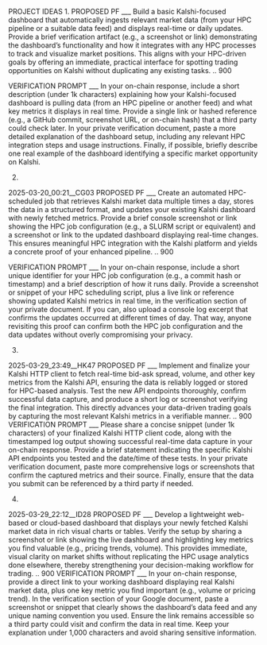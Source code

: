 PROJECT IDEAS
1. 
PROPOSED PF ___ Build a basic Kalshi-focused dashboard that automatically ingests relevant market data (from your HPC pipeline or a suitable data feed) and displays real-time or daily updates. Provide a brief verification artifact (e.g., a screenshot or link) demonstrating the dashboard’s functionality and how it integrates with any HPC processes to track and visualize market positions. This aligns with your HPC-driven goals by offering an immediate, practical interface for spotting trading opportunities on Kalshi without duplicating any existing tasks. .. 900

VERIFICATION PROMPT ___ In your on-chain response, include a short description (under 1k characters) explaining how your Kalshi-focused dashboard is pulling data (from an HPC pipeline or another feed) and what key metrics it displays in real time. Provide a single link or hashed reference (e.g., a GitHub commit, screenshot URL, or on-chain hash) that a third party could check later. In your private verification document, paste a more detailed explanation of the dashboard setup, including any relevant HPC integration steps and usage instructions. Finally, if possible, briefly describe one real example of the dashboard identifying a specific market opportunity on Kalshi.

2. 
2025-03-20_00:21__CG03
PROPOSED PF ___ Create an automated HPC-scheduled job that retrieves Kalshi market data multiple times a day, stores the data in a structured format, and updates your existing Kalshi dashboard with newly fetched metrics. Provide a brief console screenshot or link showing the HPC job configuration (e.g., a SLURM script or equivalent) and a screenshot or link to the updated dashboard displaying real-time changes. This ensures meaningful HPC integration with the Kalshi platform and yields a concrete proof of your enhanced pipeline. .. 900

VERIFICATION PROMPT ___ In your on-chain response, include a short unique identifier for your HPC job configuration (e.g., a commit hash or timestamp) and a brief description of how it runs daily. Provide a screenshot or snippet of your HPC scheduling script, plus a live link or reference showing updated Kalshi metrics in real time, in the verification section of your private document. If you can, also upload a console log excerpt that confirms the updates occurred at different times of day. That way, anyone revisiting this proof can confirm both the HPC job configuration and the data updates without overly compromising your privacy.

3. 
2025-03-29_23:49__HK47
PROPOSED PF ___ Implement and finalize your Kalshi HTTP client to fetch real-time bid-ask spread, volume, and other key metrics from the Kalshi API, ensuring the data is reliably logged or stored for HPC-based analysis. Test the new API endpoints thoroughly, confirm successful data capture, and produce a short log or screenshot verifying the final integration. This directly advances your data-driven trading goals by capturing the most relevant Kalshi metrics in a verifiable manner. .. 900
VERIFICATION PROMPT ___ Please share a concise snippet (under 1k characters) of your finalized Kalshi HTTP client code, along with the timestamped log output showing successful real-time data capture in your on-chain response. Provide a brief statement indicating the specific Kalshi API endpoints you tested and the date/time of these tests. In your private verification document, paste more comprehensive logs or screenshots that confirm the captured metrics and their source. Finally, ensure that the data you submit can be referenced by a third party if needed.

4. 
2025-03-29_22:12__ID28
PROPOSED PF ___ Develop a lightweight web-based or cloud-based dashboard that displays your newly fetched Kalshi market data in rich visual charts or tables. Verify the setup by sharing a screenshot or link showing the live dashboard and highlighting key metrics you find valuable (e.g., pricing trends, volume). This provides immediate, visual clarity on market shifts without replicating the HPC usage analytics done elsewhere, thereby strengthening your decision-making workflow for trading. .. 900
VERIFICATION PROMPT ___ In your on-chain response, provide a direct link to your working dashboard displaying real Kalshi market data, plus one key metric you find important (e.g., volume or pricing trend). In the verification section of your Google document, paste a screenshot or snippet that clearly shows the dashboard’s data feed and any unique naming convention you used. Ensure the link remains accessible so a third party could visit and confirm the data in real time. Keep your explanation under 1,000 characters and avoid sharing sensitive information.